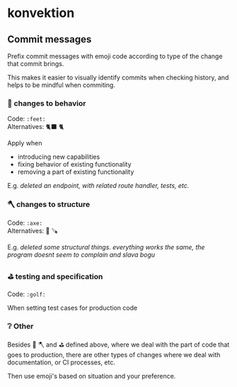 # konvektion

## Commit messages

Prefix commit messages with emoji code according to type of the change that commit brings.

This makes it easier to visually identify commits when checking history, and helps to be mindful when commiting.

### :feet: changes to behavior 

Code: `:feet:`  
Alternatives: :black_cat: :cat2:

Apply when
- introducing new capabilities
- fixing behavior of existing functionality
- removing a part of existing functionality

E.g. _deleted an endpoint, with related route handler, tests, etc._

### :axe: changes to structure

Code: `:axe:`  
Alternatives: :hammer: :carpentry_saw:

E.g. _deleted some structural things. everything works the same, the program doesnt seem to complain and slava bogu_

### :golf: testing and specification

Code: `:golf:`  

When setting test cases for production code

### ❔ Other

Besides :feet: :axe: and :golf: defined above, where we deal with the part of code that goes to production, there are other types of changes where we deal with documentation, or CI processes, etc. 

Then use emoji's based on situation and your preference.
